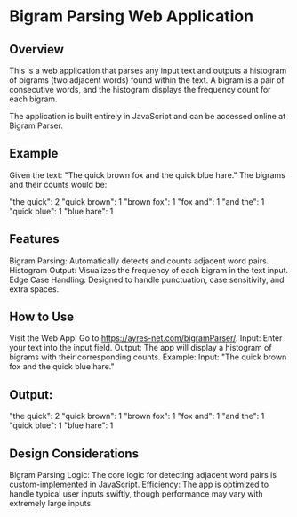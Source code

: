 # Bigram Parsing Web Application
## Overview
This is a web application that parses any input text and outputs a histogram of bigrams (two adjacent words) found within the text. A bigram is a pair of consecutive words, and the histogram displays the frequency count for each bigram.

The application is built entirely in JavaScript and can be accessed online at Bigram Parser.

## Example
Given the text:
"The quick brown fox and the quick blue hare."
The bigrams and their counts would be:

"the quick": 2
"quick brown": 1
"brown fox": 1
"fox and": 1
"and the": 1
"quick blue": 1
"blue hare": 1
## Features
Bigram Parsing: Automatically detects and counts adjacent word pairs.
Histogram Output: Visualizes the frequency of each bigram in the text input.
Edge Case Handling: Designed to handle punctuation, case sensitivity, and extra spaces.

## How to Use
Visit the Web App: Go to https://ayres-net.com/bigramParser/.
Input:
Enter your text into the input field.
Output:
The app will display a histogram of bigrams with their corresponding counts.
Example:
Input: "The quick brown fox and the quick blue hare."

## Output:
"the quick": 2
"quick brown": 1
"brown fox": 1
"fox and": 1
"and the": 1
"quick blue": 1
"blue hare": 1
## Design Considerations
Bigram Parsing Logic: The core logic for detecting adjacent word pairs is custom-implemented in JavaScript.
Efficiency: The app is optimized to handle typical user inputs swiftly, though performance may vary with extremely large inputs.